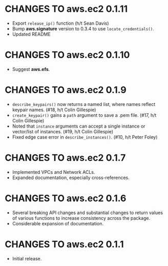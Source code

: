 # CHANGES TO aws.ec2 0.1.11

* Export `release_ip()` function (h/t Sean Davis)
* Bump **aws.signature** version to 0.3.4 to use `locate_credentials()`.
* Updated README

# CHANGES TO aws.ec2 0.1.10

* Suggest **aws.efs**.

# CHANGES TO aws.ec2 0.1.9

* `describe_keypairs()` now returns a named list, where names reflect keypair names. (#18, h/t Colin Gillespie)
* `create_keypair()` gains a `path` argument to save a .pem file. (#17, h/t Colin Gillespie)
* Noted that `instance` arguments can accept a single instance or vector/list of instances. (#19, h/t Colin Gillespie)
* Fixed edge case error in `describe_instances()`. (#10, h/t Peter Foley)

# CHANGES TO aws.ec2 0.1.7

* Implemented VPCs and Network ACLs.
* Expanded documentation, especially cross-references.

# CHANGES TO aws.ec2 0.1.6

* Several breaking API changes and substantial changes to return values of various functions to increase consistency across the package.
* Considerable expansion of documentation.

# CHANGES TO aws.ec2 0.1.1

* Initial release.
